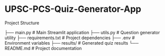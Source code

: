 # UPSC-PCS-Quiz-Generator-App


Project Structure

├── main.py                 # Main Streamlit application
├── utils.py               # Question generator utility
├── requirements.txt       # Project dependencies
├── .env                  # Environment variables
├── results/              # Generated quiz results
└── README.md            # Project documentation
